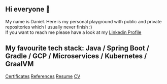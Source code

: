 ## Hi everyone 👋

My name is Daniel. Here is my personal playground with public and private repositories which I usually never finish :)  
If you want to reach me please have a look at my [Linkedin Profile](https://www.linkedin.com/in/danielmroczka)  

My favourite tech stack: Java / Spring Boot / Gradle / GCP / Microservices / Kubernetes / GraalVM
--
[Certificates](work/certificates.md) [References](work/references.md) [Resume](work/resume.md) [CV](work/cv.md)
